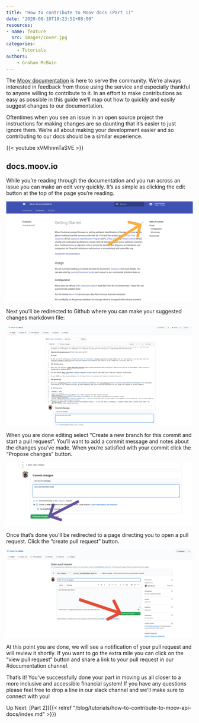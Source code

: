 ```yaml
---
title: "How to contribute to Moov docs (Part 1)"
date: "2020-08-10T19:23:51+08:00"
resources:
- name: feature
  src: images/cover.jpg
categories: 
    - Tutorials
authors: 
    - Graham McBain
---
```


The [Moov documentation](https://docs.moov.io) is here to serve the community. We’re always interested in feedback from those using the service and especially thankful to anyone willing to contribute to it. In an effort to make contributions as easy as possible in this guide we’ll map out how to quickly and easily suggest changes to our documentation.

Oftentimes when you see an issue in an open source project the instructions for making changes are so daunting that it’s easier to just ignore them. We’re all about making your development easier and so contributing to our docs should be a similar experience. 

{{< youtube xVMhnmTaSVE >}}

## docs.moov.io

While you’re reading through the documentation and you run across an issue you can make an edit very quickly. It’s as simple as clicking the edit button at the top of the page you’re reading.

![](images/1.png)

Next you’ll be redirected to Github where you can make your suggested changes markdown file:

![](images/2.png)

When you are done editing select “Create a new branch for this commit and start a pull request”. You’ll want to add a commit message and notes about the changes you’ve made. When you’re satisfied with your commit click the “Propose changes” button. 

![](images/3.png)

Once that’s done you’ll be redirected to a page directing you to open a pull request. Click the “create pull request” button.

![](images/4.png)

At this point you are done, we will see a notification of your pull request and will review it shortly. If you want to go the extra mile you can click on the “view pull request” button and share a link to your pull request in our #documentation channel. 

That’s it! You’ve successfully done your part in moving us all closer to a more inclusive and accessible financial system! If you have any questions please feel free to drop a line in our slack channel and we’ll make sure to connect with you! 

Up Next: [Part 2]({{< relref "/blog/tutorials/how-to-contribute-to-moov-api-docs/index.md" >}})